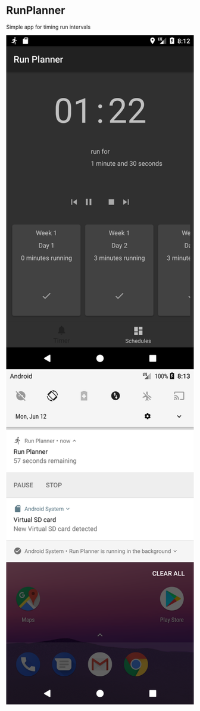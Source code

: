 RunPlanner
==========

Simple app for timing run intervals

![activity](https://raw.githubusercontent.com/mr/RunPlanner/master/activity.png)
![activity](https://raw.githubusercontent.com/mr/RunPlanner/master/notification.png)
